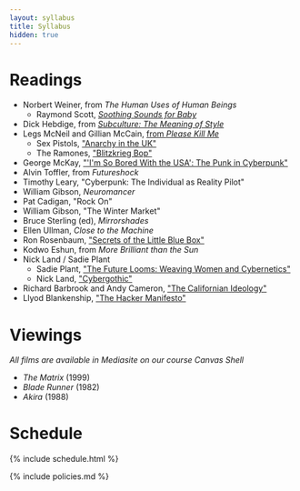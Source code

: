 ```yaml
---
layout: syllabus
title: Syllabus
hidden: true
---
```


# Readings

* Norbert Weiner, from *The Human Uses of Human Beings*
	* Raymond Scott, [*Soothing Sounds for Baby*](https://www.youtube.com/watch?v=vpPO2be6J3E) 
* Dick Hebdige, from [*Subculture: The Meaning of Style*](https://cloudflare-ipfs.com/ipfs/bafykbzaceb3hmkek6peksustvj7varnbkcykrvv5v2osm7kbosktgv7nxkehi?filename=Theo%20Cateforis%20-%20The%20Rock%20History%20Reader-Routledge%20%282007%29.pdf)
* Legs McNeil and Gillian McCain, [from *Please Kill Me*](https://cloudflare-ipfs.com/ipfs/bafykbzaceb4gdg442ikla423kethamcmqc3jx4gd5vr7uxdyxcewrg77ufrpw?filename=Legs%20McNeil%2C%20Gillian%20McCain%20-%20Please%20kill%20me_%20the%20uncensored%20oral%20history%20of%20punk%20%20-Grove%20Press%20%281996%29.pdf)
	* Sex Pistols, ["Anarchy in the UK"](https://www.youtube.com/watch?v=cBojbjoMttI)
	* The Ramones, ["Blitzkrieg Bop"](https://www.youtube.com/watch?v=skdE0KAFCEA)
* George McKay, ["'I'm So Bored With the USA': The Punk in Cyberpunk"](https://cloudflare-ipfs.com/ipfs/bafykbzaceasasp26xyyhrku3nei2eodq3kim3othxnedmjdqsudukqbomuviy?filename=Roger%20Sabin%20-%20Punk%20Rock_%20So%20What__%20The%20Cultural%20Legacy%20of%20Punk-Routledge%20%281999%29.pdf)
* Alvin Toffler, from *Futureshock*
* Timothy Leary, "Cyberpunk: The Individual as Reality Pilot"
* William Gibson, *Neuromancer*
* Pat Cadigan, "Rock On"
* William Gibson, "The Winter Market"
* Bruce Sterling (ed), *Mirrorshades*
* Ellen Ullman, *Close to the Machine*
* Ron Rosenbaum, ["Secrets of the Little Blue Box"](http://www.lospadres.info/thorg/lbb.html)
* Kodwo Eshun, from *More Brilliant than the Sun*
* Nick Land / Sadie Plant
	* Sadie Plant, ["The Future Looms: Weaving Women and Cybernetics"](https://monoskop.org/images/1/13/Plant_Sadie_1995_The_Future_Looms_Weaving_Women_and_Cybernetics.pdf)
	* Nick Land, ["Cybergothic"](https://archive.org/details/1993landspiritandteeth/Nick%20Land%20-%20Papers/%281998%29%20LAND%20--%20Cybergothic/page/n1/mode/2up) 
* Richard Barbrook and Andy Cameron, ["The Californian Ideology"](https://www.metamute.org/editorial/articles/californian-ideology)
* Llyod Blankenship, ["The Hacker Manifesto"](https://en.wikisource.org/wiki/The_Hacker_Manifesto)

# Viewings

*All films are available in Mediasite on our course Canvas Shell*

* *The Matrix* (1999)
* *Blade Runner* (1982)
* *Akira* (1988)

# Schedule

{% include schedule.html %}

{% include policies.md %}
